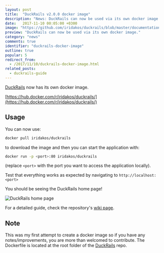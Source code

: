 ```yaml
---
layout: post
title:  "DuckRails v2.0.0 docker image"
description: "News: DuckRails can now be used via its own docker image."
date:   2017-11-10 00:05:00 +0300
image: "https://github.com/iridakos/duckrails/blob/master/documentation/readme/resources/duckrails-home-page.png?raw=true"
preview: "DuckRails can now be used via its own docker image."
category: "news"
comments: true
identifier: "duckrails-docker-image"
outline: true
popular: 5
redirect_from:
  - /2017/11/10/duckrails-docker-image.html
related_posts:
  - duckrails-guide
---
```


[DuckRails](https://github.com/iridakos/duckrails) now has its own docker image.

[https://hub.docker.com/r/iridakos/duckrails/](https://hub.docker.com/r/iridakos/duckrails/)

## Usage

You can now use:

```bash
docker pull iridakos/duckrails
```

to download the image and then you can start the application with:

```bash
docker run -p <port>:80 iridakos/duckrails
```
(replace `<port>` with the port you want to access the application locally).

Test that everything works as expected by navigating to
`http://localhost:<port>`

You should be seeing the DuckRails home page!

![DuckRails home page](https://github.com/iridakos/duckrails/blob/master/documentation/readme/resources/duckrails-home-page.png?raw=true)

For a detailed guide, check the repository's [wiki page](https://github.com/iridakos/duckrails/wiki/Setup-DuckRails-via-Docker).

## Note
This was my first attempt to create a docker image so if you have any notes/improvements, you are more than welcomed to contribute. The Dockerfile is located at the root folder of the [DuckRails](https://github.com/iridakos/duckrails/blob/master/Dockerfile) repo.
